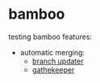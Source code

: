 # bamboo
testing bamboo features:
* automatic merging:
  * [branch updater](https://confluence.atlassian.com/bamboo0601/using-plan-branches-935580909.html#Usingplanbranches-Branchupdater)
  * [gathekeeper](https://confluence.atlassian.com/bamboo0601/using-plan-branches-935580909.html#Usingplanbranches-Gatekeeper)

